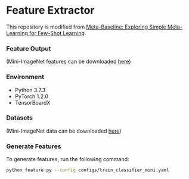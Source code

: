 # Feature Extractor

This repository is modified from [Meta-Baseline: Exploring Simple Meta-Learning for Few-Shot Learning](https://arxiv.org/abs/2003.04390).

### Feature Output
(Mini-ImageNet features can be downloaded [here](https://drive.google.com/drive/folders/1AH7zJd6SkgXmZ8d1NhJmgqV_07AMOWOz?usp=sharing))

### Environment
- Python 3.7.3
- PyTorch 1.2.0
- TensorBoardX

### Datasets
(Mini-ImageNet data can be downloaded [here](https://drive.google.com/drive/folders/1fqZscEs2ttEKqFXAhuB6hBwyvFYEpIoR?usp=sharing))

### Generate Features
To generate features, run the following command:

```bash
python feature.py --config configs/train_classifier_mini.yaml
